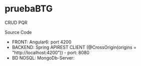 # pruebaBTG

CRUD PQR

Source Code
* FRONT: Angular6: port 4200
* BACKEND: Spring APIREST CLIENT (@CrossOrigin(origins = "http://localhost:4200")) - port: 8080
* BD NOSQL: MongoDb-Server: 
